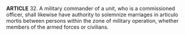 **ARTICLE** 32. A military commander of a unit, who is a commissioned officer, shall likewise have authority to solemnize marriages in articulo mortis between persons within the zone of military operation, whether members of the armed forces or civilians. 